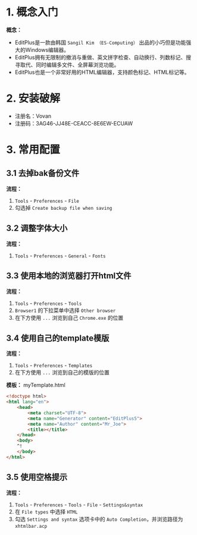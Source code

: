 # 1. 概念入门

**概念：** 
- EditPlus是一款由韩国 `Sangil Kim （ES-Computing）` 出品的小巧但是功能强大的Windows编辑器。
- EditPlus拥有无限制的撤消与重做、英文拼字检查、自动换行、列数标记、搜寻取代、同时编辑多文件、全屏幕浏览功能。
- EditPlus也是一个非常好用的HTML编辑器，支持颜色标记、HTML标记等。

# 2. 安装破解
- 注册名：Vovan
- 注册码：3AG46-JJ48E-CEACC-8E6EW-ECUAW

# 3. 常用配置

## 3.1 去掉bak备份文件

**流程：**
1. `Tools` - `Preferences` - `File`
2. 勾选掉 `Create backup file when saving`
	
## 3.2 调整字体大小

**流程：**
1. `Tools` - `Preferences` - `General` - `Fonts`

## 3.3 使用本地的浏览器打开html文件

**流程：**
1. `Tools` - `Preferences` - `Tools`
2. `Browser1` 的下拉菜单中选择 `Other browser`
3. 在下方使用 `...` 浏览到自己 `Chrome.exe` 的位置

## 3.4 使用自己的template模版

**流程：**
1. `Tools` - `Preferences` - `Templates`
2. 在下方使用 `...` 浏览到自己的模版的位置

**模板：** myTemplate.html
```html
<!doctype html>
<html lang="en">
    <head>
        <meta charset="UTF-8">
        <meta name="Generator" content="EditPlus5">
        <meta name="Author" content="Mr_Joe">
        <title></title>
    </head>
    <body>
    ^!
    </body>
</html>
```

## 3.5 使用空格提示

**流程：**
1. `Tools` - `Preferences` - `Tools` - `File` - `Settings&syntax`
2. 在 `File types` 中选择 `HTML`
3. 勾选 `Settings and syntax` 选项卡中的 `Auto Completion`，并浏览路径为 `xhtmlbar.acp`
